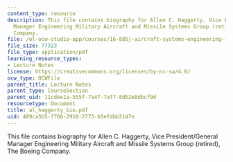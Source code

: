 ```yaml
---
content_type: resource
description: This file contains biography for Allen C. Haggerty, Vice President/General
  Manager Engineering Military Aircraft and Missile Systems Group (retired), The Boeing
  Company.
file: /ol-ocw-studio-app/courses/16-885j-aircraft-systems-engineering-fall-2004/489ca5b5f76629182773b5efdbb2147e_al_haggerty_bio.pdf
file_size: 77323
file_type: application/pdf
learning_resource_types:
- Lecture Notes
license: https://creativecommons.org/licenses/by-nc-sa/4.0/
ocw_type: OCWFile
parent_title: Lecture Notes
parent_type: CourseSection
parent_uid: 11cdee1a-555f-7a47-7af7-8d52e8dbcf9d
resourcetype: Document
title: al_haggerty_bio.pdf
uid: 489ca5b5-f766-2918-2773-b5efdbb2147e
---
```

This file contains biography for Allen C. Haggerty, Vice President/General Manager Engineering Military Aircraft and Missile Systems Group (retired), The Boeing Company.